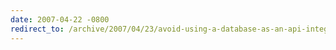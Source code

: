 ```yaml
---
date: 2007-04-22 -0800
redirect_to: /archive/2007/04/23/avoid-using-a-database-as-an-api-integration-point.aspx/
---
```

